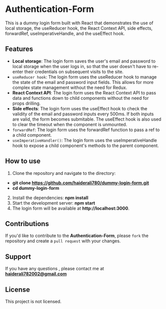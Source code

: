 # Authentication-Form


This is a dummy login form built with React that demonstrates the use of local storage, the useReducer hook, the React Context API, side effects, forwardRef, useImperativeHandle, and the useEffect hook.

## Features
- **Local storage**: The login form saves the user's email and password to local storage when the user logs in, so that the user doesn't have to re-enter their credentials on subsequent visits to the site.
- `useReducer hook`: The login form uses the useReducer hook to manage the state of the email and password input fields. This allows for more complex state management without the need for Redux.
- **React Context API**: The login form uses the React Context API to pass data and functions down to child components without the need for props drilling.
- **Side effects**: The login form uses the useEffect hook to check the validity of the email and password inputs every 500ms. If both inputs are valid, the form becomes submitable. The useEffect hook is also used to clear the timeout when the component is unmounted.
- `forwardRef`: The login form uses the forwardRef function to pass a ref to a child component.
- `useImperativeHandler()`: The login form uses the useImperativeHandle hook to expose a child component's methods to the parent component.

## How to use
1. Clone the repository and navigate to the directory:
- **git clone https://github.com/haiderali780/dummy-login-form.git**
- **cd dummy-login-form**
2. Install the dependencies:
**npm install**
3. Start the development server:
**npm start**
4. The login form will be available at **http://localhost:3000**.
## Contributions

If you'd like to contribute to the **Authentication-Form**, please `fork` the repository and create a `pull request` with your changes.



## Support
If you have any questions , please contact me at **haiderali782002@gmail.com**

## License
This project is not licensed.

